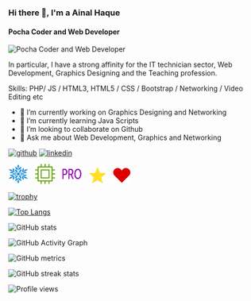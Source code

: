 ### Hi there 👋, I'm a Ainal Haque
#### Pocha Coder and Web Developer
![Pocha Coder and Web Developer](https://media-exp1.licdn.com/dms/image/D5616AQFwGbj9aqQrZg/profile-displaybackgroundimage-shrink_350_1400/0/1666466332275?e=1671667200&v=beta&t=orc2LkzHTs-JYrLLlOWJCAOlk062dmK6WgMkl4uMtuM)

In particular, I have a strong affinity for the IT technician sector, Web Development, Graphics Designing and the Teaching profession.

Skills: PHP/ JS / HTML3, HTML5 / CSS / Bootstrap / Networking / Video Editing etc

- 🔭 I’m currently working on Graphics Designing and Networking 
- 🌱 I’m currently learning Java Scripts 
- 👯 I’m looking to collaborate on Github 
- 💬 Ask me about Web Development, Graphics and Networking 


[<img src='https://cdn.jsdelivr.net/npm/simple-icons@3.0.1/icons/github.svg' alt='github' height='40'>](https://github.com/https://github.com/ainal-haque)  [<img src='https://cdn.jsdelivr.net/npm/simple-icons@3.0.1/icons/linkedin.svg' alt='linkedin' height='40'>](https://www.linkedin.com/in/https://www.linkedin.com/in/muhammad-ainal-haque-a563941b0//)  

<a href='https://archiveprogram.github.com/'><img src='https://raw.githubusercontent.com/acervenky/animated-github-badges/master/assets/acbadge.gif' width='40' height='40'></a> <a href='https://docs.github.com/en/developers'><img src='https://raw.githubusercontent.com/acervenky/animated-github-badges/master/assets/devbadge.gif' width='40' height='40'></a> <a href='https://github.com/pricing'><img src='https://raw.githubusercontent.com/acervenky/animated-github-badges/master/assets/pro.gif' width='40' height='40'></a> <a href='https://stars.github.com/'><img src='https://raw.githubusercontent.com/acervenky/animated-github-badges/master/assets/starbadge.gif' width='35' height='35'></a> <a href='https://docs.github.com/en/github/supporting-the-open-source-community-with-github-sponsors'><img src='https://raw.githubusercontent.com/acervenky/animated-github-badges/master/assets/sponsorbadge.gif' width='35' height='35'></a> 

[![trophy](https://github-profile-trophy.vercel.app/?username=https://github.com/ainal-haque)](https://github.com/ryo-ma/github-profile-trophy)

[![Top Langs](https://github-readme-stats.vercel.app/api/top-langs/?username=https://github.com/ainal-haque)](https://github.com/anuraghazra/github-readme-stats)

![GitHub stats](https://github-readme-stats.vercel.app/api?username=https://github.com/ainal-haque&show_icons=true&count_private=true)  

![GitHub Activity Graph](https://activity-graph.herokuapp.com/graph?username=https://github.com/ainal-haque)  

![GitHub metrics](https://metrics.lecoq.io/https://github.com/ainal-haque)  

![GitHub streak stats](https://github-readme-streak-stats.herokuapp.com/?user=https://github.com/ainal-haque)  

![Profile views](https://gpvc.arturio.dev/https://github.com/ainal-haque)  
